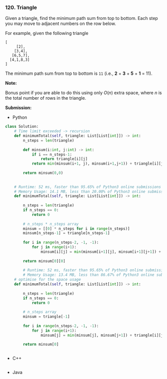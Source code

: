 ### 120. Triangle

Given a triangle, find the minimum path sum from top to bottom. Each step you may move to adjacent numbers on the row below.

For example, given the following triangle

```
[
     [2],
    [3,4],
   [6,5,7],
  [4,1,8,3]
]
```

The minimum path sum from top to bottom is `11` (i.e., **2** + **3** + **5** + **1** = 11).

**Note:**

Bonus point if you are able to do this using only *O*(*n*) extra space, where *n* is the total number of rows in the triangle.



**Submission:**

- Python

```python
class Solution:
  	# Time limit exceeded -> recursion
    def minimumTotal(self, triangle: List[List[int]]) -> int:
        n_steps = len(triangle)
        
        def minsum(i:int, j:int) -> int:
            if i == n_steps-1:
                return triangle[i][j]
            return min(minsum(i+1, j), minsum(i+1,j+1)) + triangle[i][j]
        
        return minsum(0,0)
      
  
    # Runtime: 52 ms, faster than 95.65% of Python3 online submissions for Triangle.
	# Memory Usage: 14.1 MB, less than 20.00% of Python3 online submissions for Triangle.
    def minimumTotal(self, triangle: List[List[int]]) -> int:
        
        n_steps = len(triangle)       
        if n_steps == 0:
            return 0
        
        # n_steps * n_steps array
        minsum = [[0] * n_steps for i in range(n_steps)]
        minsum[n_steps-1] = triangle[n_steps-1]
        
        for i in range(n_steps-2, -1, -1):
            for j in range(i+1):
                minsum[i][j] = min(minsum[i+1][j], minsum[i+1][j+1]) + triangle[i][j]
        
        return minsum[0][0]
    
		# Runtime: 52 ms, faster than 95.65% of Python3 online submissions for Triangle.
		# Memory Usage: 13.4 MB, less than 86.67% of Python3 online submissions for Triangle.
    # optimise for the space usage
    def minimumTotal(self, triangle: List[List[int]]) -> int:
        
        n_steps = len(triangle)       
        if n_steps == 0:
            return 0
        
        # n_steps array
        minsum = triangle[-1]
        
        for i in range(n_steps-2, -1, -1):
            for j in range(i+1):
                minsum[j] = min(minsum[j], minsum[j+1]) + triangle[i][j]

        return minsum[0]
      
```



- C++

```c++

```



- Java

```java

```



​	